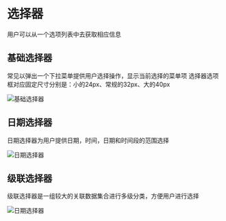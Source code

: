 # 选择器
用户可以从一个选项列表中去获取相应信息

## 基础选择器
常见以弹出一个下拉菜单提供用户选择操作，显示当前选择的菜单项
选择器选项框对应固定尺寸分别是：小的24px、常规的32px、大的40px

![基础选择器](resource:assets/img/label/1.png)

## 日期选择器
日期选择器为用户提供日期，时间，日期和时间段的范围选择

![日期选择器](resource:assets/img/label/2.png)

## 级联选择器
级联选择器是一组较大的关联数据集合进行多级分类，方便用户进行选择

![日期选择器](resource:assets/img/label/3.png)